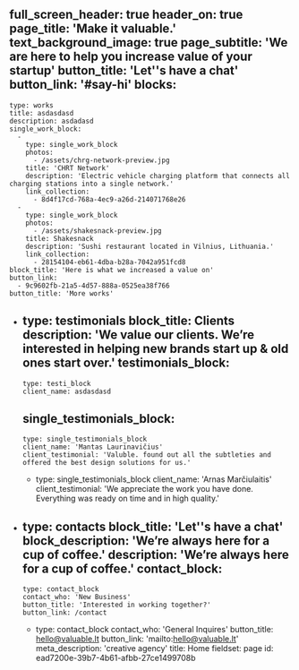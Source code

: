 full_screen_header: true
header_on: true
page_title: 'Make it valuable.'
text_background_image: true
page_subtitle: 'We are here to help you increase value of your startup'
button_title: 'Let''s have a chat'
button_link: '#say-hi'
blocks:
  -
    type: works
    title: asdasdasd
    description: asdadasd
    single_work_block:
      -
        type: single_work_block
        photos:
          - /assets/chrg-network-preview.jpg
        title: 'CHRT Network'
        description: 'Electric vehicle charging platform that connects all charging stations into a single network.'
        link_collection:
          - 8d4f17cd-768a-4ec9-a26d-214071768e26
      -
        type: single_work_block
        photos:
          - /assets/shakesnack-preview.jpg
        title: Shakesnack
        description: 'Sushi restaurant located in Vilnius, Lithuania.'
        link_collection:
          - 28154104-eb61-4dba-b28a-7042a951fcd8
    block_title: 'Here is what we increased a value on'
    button_link:
      - 9c9602fb-21a5-4d57-888a-0525ea38f766
    button_title: 'More works'
  -
    type: testimonials
    block_title: Clients
    description: 'We value our clients. We’re interested in helping new brands start up & old ones start over.'
    testimonials_block:
      -
        type: testi_block
        client_name: asdasdasd
    single_testimonials_block:
      -
        type: single_testimonials_block
        client_name: 'Mantas Laurinavičius'
        client_testimonial: 'Valuble. found out all the subtleties and offered the best design solutions for us.'
      -
        type: single_testimonials_block
        client_name: 'Arnas Marčiulaitis'
        client_testimonial: 'We appreciate the work you have done. Everything was ready on time and in high quality.'
  -
    type: contacts
    block_title: 'Let''s have a chat'
    block_description: 'We’re always here for a cup of coffee.'
    description: 'We’re always here for a cup of coffee.'
    contact_block:
      -
        type: contact_block
        contact_who: 'New Business'
        button_title: 'Interested in working together?'
        button_link: /contact
      -
        type: contact_block
        contact_who: 'General Inquires'
        button_title: hello@valuable.lt
        button_link: 'mailto:hello@valuable.lt'
meta_description: 'creative agency'
title: Home
fieldset: page
id: ead7200e-39b7-4b61-afbb-27ce1499708b
